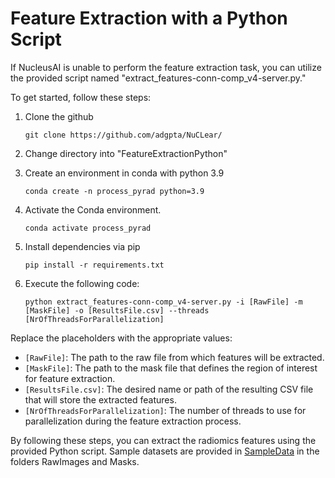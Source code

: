 # Feature Extraction with a Python Script

If NucleusAI is unable to perform the feature extraction task, you can utilize the provided script named "extract_features-conn-comp_v4-server.py."

To get started, follow these steps:

1. Clone the github
   ```
   git clone https://github.com/adgpta/NuCLear/
   ```
2. Change directory into "FeatureExtractionPython"
3. Create an environment in conda with python 3.9
   ```
   conda create -n process_pyrad python=3.9
   ```

4. Activate the Conda environment.
   ```
   conda activate process_pyrad
   ```
5. Install dependencies via pip
   ```
   pip install -r requirements.txt
   ```
6. Execute the following code:
   ```
   python extract_features-conn-comp_v4-server.py -i [RawFile] -m [MaskFile] -o [ResultsFile.csv] --threads [NrOfThreadsForParallelization]
   ```

Replace the placeholders with the appropriate values:

- `[RawFile]`: The path to the raw file from which features will be extracted.
- `[MaskFile]`: The path to the mask file that defines the region of interest for feature extraction.
- `[ResultsFile.csv]`: The desired name or path of the resulting CSV file that will store the extracted features.
- `[NrOfThreadsForParallelization]`: The number of threads to use for parallelization during the feature extraction process.

By following these steps, you can extract the radiomics features using the provided Python script. Sample datasets are provided in [SampleData](https://github.com/adgpta/NucleusAI/tree/master/SampleData) in the folders RawImages and Masks. 
